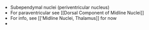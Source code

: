 - Subependymal nuclei (periventricular nucleus)
- For paraventricular see [[Dorsal Component of Midline Nuclei]]
- For info, see [['Midline Nuclei, Thalamus]] for now
- 